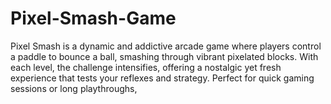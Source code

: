 # Pixel-Smash-Game
Pixel Smash is a dynamic and addictive arcade game where players control a paddle to bounce a ball, smashing through vibrant pixelated blocks. With each level, the challenge intensifies, offering a nostalgic yet fresh experience that tests your reflexes and strategy. Perfect for quick gaming sessions or long playthroughs,
